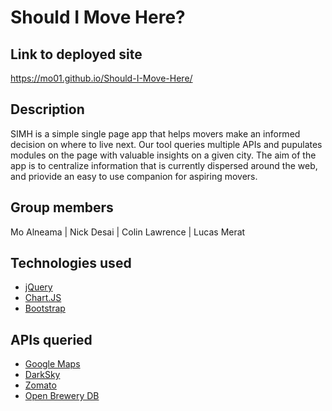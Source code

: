 # Should I Move Here?

## Link to deployed site
https://mo01.github.io/Should-I-Move-Here/

## Description
SIMH is a simple single page app that helps movers make an informed decision on where to live next. Our tool queries multiple APIs and pupulates modules on the page with valuable insights on a given city. The aim of the app is to centralize information that is currently dispersed around the web, and priovide an easy to use companion for aspiring movers. 

## Group members
Mo Alneama |
Nick Desai |
Colin Lawrence |
Lucas Merat

## Technologies used
- [jQuery](https://jQuery.com/)
- [Chart.JS](https://www.chartjs.org/)
- [Bootstrap](https://firebase.google.com/)


## APIs queried
- [Google Maps](https://maps.google.com/)
- [DarkSky](https://darksky.net/poweredby)
- [Zomato](https://www.zomato.com/)
- [Open Brewery DB](https://www.openbrewerydb.org/)

